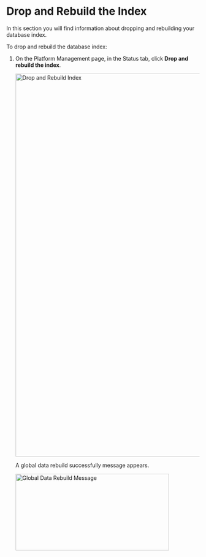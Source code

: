 # Drop and Rebuild the Index

In this section you will find information about dropping and rebuilding your database index.

To drop and rebuild the database index:

1. On the Platform Management page, in the Status tab, click **Drop and rebuild the index**. 

    <img src="../images/data-index-status-drop-rebuild.png" alt="Drop and Rebuild Index" width="1000" height="1000"/>

    A global data rebuild successfully message appears.

    <img src="../images/global-data-rebuild-message.png" alt="Global Data Rebuild Message" width="400" height="200"/>